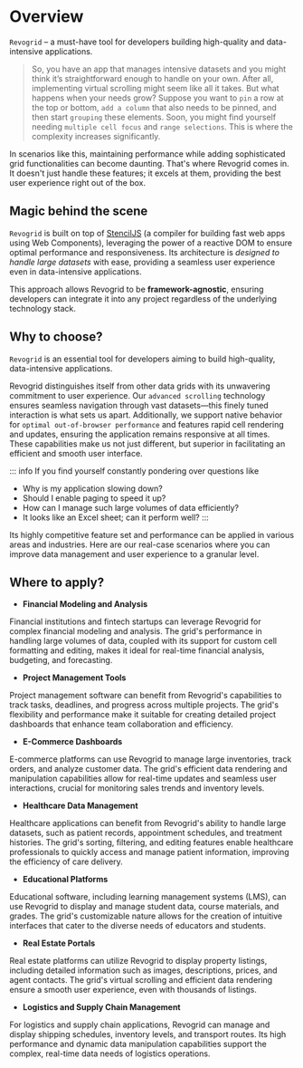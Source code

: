 # Overview

`Revogrid` – a must-have tool for developers building high-quality and data-intensive applications.

> So, you have an app that manages intensive datasets and you might think it’s straightforward enough to handle on your own. After all, implementing virtual scrolling might seem like all it takes. But what happens when your needs grow? Suppose you want to `pin` a row at the top or bottom, `add a column` that also needs to be pinned, and then start `grouping` these elements. Soon, you might find yourself needing `multiple cell focus` and `range selections`. This is where the complexity increases significantly.

In scenarios like this, maintaining performance while adding sophisticated grid functionalities can become daunting. That's where Revogrid comes in. It doesn't just handle these features; it excels at them, providing the best user experience right out of the box.


## Magic behind the scene
`Revogrid` is  built on top of [StencilJS](https://stenciljs.com/) (a compiler for building fast web apps using Web Components), leveraging the power of a reactive DOM to ensure optimal performance and responsiveness. Its architecture is *designed to handle large datasets* with ease, providing a seamless user experience even in data-intensive applications.

This approach allows Revogrid to be **framework-agnostic**, ensuring developers can integrate it into any project regardless of the underlying technology stack.

<!--@include: ./parts/reactive.md-->

## Why to choose?

`Revogrid` is an essential tool for developers aiming to build high-quality, data-intensive applications.

Revogrid distinguishes itself from other data grids with its unwavering commitment to user experience. Our `advanced scrolling` technology ensures seamless navigation through vast datasets—this finely tuned interaction is what sets us apart. Additionally, we support native behavior for `optimal out-of-browser performance` and features rapid cell rendering and updates, ensuring the application remains responsive at all times. These capabilities make us not just different, but superior in facilitating an efficient and smooth user interface.

::: info If you find yourself constantly pondering over questions like

- Why is my application slowing down?
- Should I enable paging to speed it up?
- How can I manage such large volumes of data efficiently?
- It looks like an Excel sheet; can it perform well?
:::
<Badge type="tip" text="Then, Revogrid is your solution!" />


Its highly competitive feature set and performance can be applied in various areas and industries. Here are our real-case scenarios where you can improve data management and user experience to a granular level.



## Where to apply?

- **Financial Modeling and Analysis**

Financial institutions and fintech startups can leverage Revogrid for complex financial modeling and analysis. The grid's performance in handling large volumes of data, coupled with its support for custom cell formatting and editing, makes it ideal for real-time financial analysis, budgeting, and forecasting.

- **Project Management Tools**

Project management software can benefit from Revogrid's capabilities to track tasks, deadlines, and progress across multiple projects. The grid's flexibility and performance make it suitable for creating detailed project dashboards that enhance team collaboration and efficiency.

- **E-Commerce Dashboards**

E-commerce platforms can use Revogrid to manage large inventories, track orders, and analyze customer data. The grid's efficient data rendering and manipulation capabilities allow for real-time updates and seamless user interactions, crucial for monitoring sales trends and inventory levels.

- **Healthcare Data Management**

Healthcare applications can benefit from Revogrid's ability to handle large datasets, such as patient records, appointment schedules, and treatment histories. The grid's sorting, filtering, and editing features enable healthcare professionals to quickly access and manage patient information, improving the efficiency of care delivery.

- **Educational Platforms**

Educational software, including learning management systems (LMS), can use Revogrid to display and manage student data, course materials, and grades. The grid's customizable nature allows for the creation of intuitive interfaces that cater to the diverse needs of educators and students.

- **Real Estate Portals**

Real estate platforms can utilize Revogrid to display property listings, including detailed information such as images, descriptions, prices, and agent contacts. The grid's virtual scrolling and efficient data rendering ensure a smooth user experience, even with thousands of listings.

- **Logistics and Supply Chain Management**

For logistics and supply chain applications, Revogrid can manage and display shipping schedules, inventory levels, and transport routes. Its high performance and dynamic data manipulation capabilities support the complex, real-time data needs of logistics operations.
